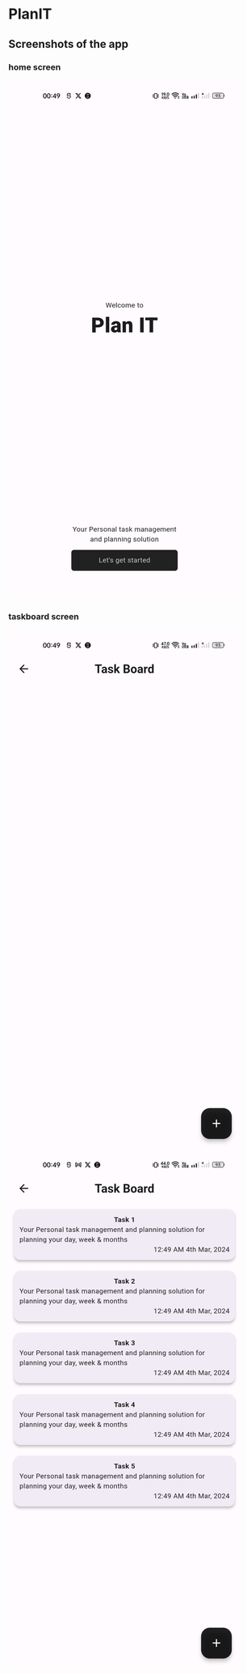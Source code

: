 # PlanIT
## Screenshots of the app
### home screen
![Alt text](screenshot/Screenshot_2024-03-04-00-49-01-48_67169bdda56830fff2761b9dc86abe5d.jpg)

### taskboard screen
![Alt text](screenshot/Screenshot_2024-03-04-00-49-06-01_67169bdda56830fff2761b9dc86abe5d.jpg)
![Alt text](screenshot/Screenshot_2024-03-04-00-49-14-48_67169bdda56830fff2761b9dc86abe5d.jpg)




